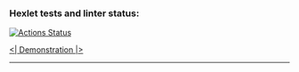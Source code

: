 ### Hexlet tests and linter status:
[![Actions Status](https://github.com/hexletart/frontend-project-12/workflows/hexlet-check/badge.svg)](https://github.com/hexletart/frontend-project-12/actions)

[<| Demonstration |>](https://slack-chat-by-hexletart.up.railway.app/)

---